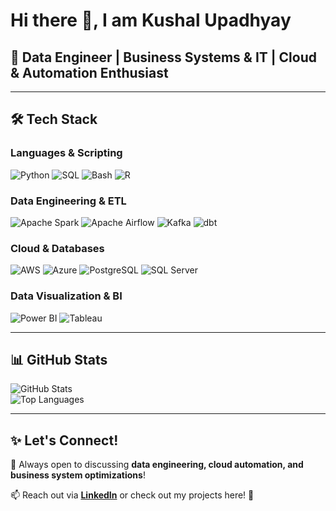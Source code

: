 # Hi there 👋, I am Kushal Upadhyay 

## 🚀 **Data Engineer | Business Systems & IT | Cloud & Automation Enthusiast**  

---

## 🛠 Tech Stack  

### **Languages & Scripting**  
![Python](https://img.shields.io/badge/Python-3776AB?style=for-the-badge&logo=python&logoColor=white) ![SQL](https://img.shields.io/badge/SQL-4479A1?style=for-the-badge&logo=postgresql&logoColor=white) ![Bash](https://img.shields.io/badge/Bash-4EAA25?style=for-the-badge&logo=gnu-bash&logoColor=white) ![R](https://img.shields.io/badge/R-276DC3?style=for-the-badge&logo=r&logoColor=white)  

### **Data Engineering & ETL**  
![Apache Spark](https://img.shields.io/badge/Apache_Spark-FDEE21?style=for-the-badge&logo=apache-spark&logoColor=black) ![Apache Airflow](https://img.shields.io/badge/Apache_Airflow-017CEE?style=for-the-badge&logo=apache-airflow&logoColor=white) ![Kafka](https://img.shields.io/badge/Apache_Kafka-231F20?style=for-the-badge&logo=apache-kafka&logoColor=white) ![dbt](https://img.shields.io/badge/dbt-FF694B?style=for-the-badge&logo=dbt&logoColor=white)  

### **Cloud & Databases**  
![AWS](https://img.shields.io/badge/AWS-232F3E?style=for-the-badge&logo=amazonaws&logoColor=white) ![Azure](https://img.shields.io/badge/Azure-0078D4?style=for-the-badge&logo=microsoft-azure&logoColor=white) ![PostgreSQL](https://img.shields.io/badge/PostgreSQL-316192?style=for-the-badge&logo=postgresql&logoColor=white) ![SQL Server](https://img.shields.io/badge/SQL_Server-CC2927?style=for-the-badge&logo=microsoft-sql-server&logoColor=white)  

### **Data Visualization & BI**  
![Power BI](https://img.shields.io/badge/Power_BI-F2C811?style=for-the-badge&logo=power-bi&logoColor=black) ![Tableau](https://img.shields.io/badge/Tableau-E97627?style=for-the-badge&logo=tableau&logoColor=white)  

---

## 📊 GitHub Stats  
![GitHub Stats](https://github-readme-stats.vercel.app/api?username=kushal-upadhyay&show_icons=true&theme=radical)  
![Top Languages](https://github-readme-stats.vercel.app/api/top-langs/?username=kushal-upadhyay&layout=compact&theme=radical)  

---

## ✨ Let's Connect!  
💬 Always open to discussing **data engineering, cloud automation, and business system optimizations**!  

📫 Reach out via **[LinkedIn](https://www.linkedin.com/in/kushal-upadhyay/)** or check out my projects here! 🚀  

